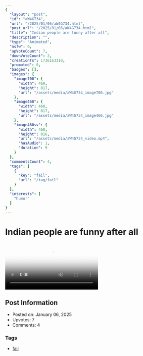 ```yaml
---
{
  "layout": "post",
  "id": "aW4G734",
  "url": "/2025/01/06/aW4G734.html",
  "post_url": "/2025/01/06/aW4G734.html",
  "title": "Indian people are funny after all",
  "description": "",
  "type": "Animated",
  "nsfw": 0,
  "upVoteCount": 7,
  "downVoteCount": 2,
  "creationTs": 1736163310,
  "promoted": 0,
  "badges": [],
  "images": {
    "image700": {
      "width": 460,
      "height": 817,
      "url": "/assets/media/aW4G734_image700.jpg"
    },
    "image460": {
      "width": 460,
      "height": 817,
      "url": "/assets/media/aW4G734_image460.jpg"
    },
    "image460sv": {
      "width": 460,
      "height": 816,
      "url": "/assets/media/aW4G734_video.mp4",
      "hasAudio": 1,
      "duration": 9
    }
  },
  "commentsCount": 4,
  "tags": [
    {
      "key": "fail",
      "url": "/tag/fail"
    }
  ],
  "interests": [
    "humor"
  ]
}
---
```


# Indian people are funny after all

<video controls playsinline loop poster="/assets/media/aW4G734_image460.jpg">
  <source src="/assets/media/aW4G734_video.mp4" type="video/mp4">
  Your browser does not support the video tag.
</video>

## Post Information

- Posted on: January 06, 2025
- Upvotes: 7
- Comments: 4

### Tags

- [fail](/tag/fail)
